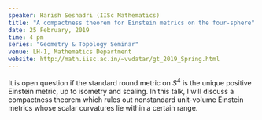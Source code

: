 ```yaml
---
speaker: Harish Seshadri (IISc Mathematics)
title: "A compactness theorem for Einstein metrics on the four-sphere"
date: 25 February, 2019
time: 4 pm
series: "Geometry & Topology Seminar"
venue: LH-1, Mathematics Department
website: http://math.iisc.ac.in/~vvdatar/gt_2019_Spring.html
---
```


It is open question if the standard round metric on $S^4$ is the unique positive Einstein metric, up to isometry and scaling. 
In this talk, I will discuss a compactness theorem which rules out nonstandard unit-volume Einstein metrics whose scalar curvatures
lie within a certain range.
 
